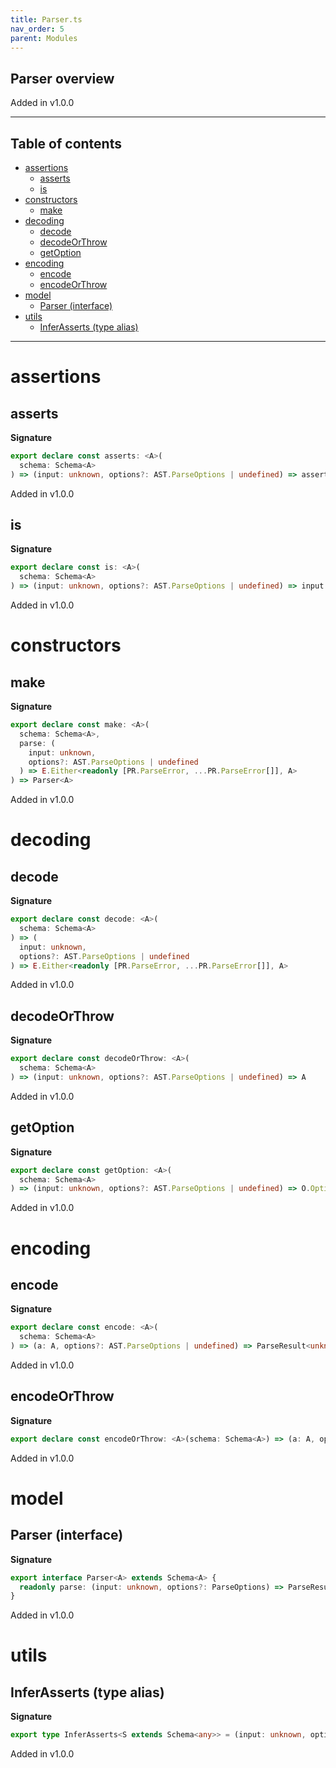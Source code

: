```yaml
---
title: Parser.ts
nav_order: 5
parent: Modules
---
```


## Parser overview

Added in v1.0.0

---

<h2 class="text-delta">Table of contents</h2>

- [assertions](#assertions)
  - [asserts](#asserts)
  - [is](#is)
- [constructors](#constructors)
  - [make](#make)
- [decoding](#decoding)
  - [decode](#decode)
  - [decodeOrThrow](#decodeorthrow)
  - [getOption](#getoption)
- [encoding](#encoding)
  - [encode](#encode)
  - [encodeOrThrow](#encodeorthrow)
- [model](#model)
  - [Parser (interface)](#parser-interface)
- [utils](#utils)
  - [InferAsserts (type alias)](#inferasserts-type-alias)

---

# assertions

## asserts

**Signature**

```ts
export declare const asserts: <A>(
  schema: Schema<A>
) => (input: unknown, options?: AST.ParseOptions | undefined) => asserts input is A
```

Added in v1.0.0

## is

**Signature**

```ts
export declare const is: <A>(
  schema: Schema<A>
) => (input: unknown, options?: AST.ParseOptions | undefined) => input is A
```

Added in v1.0.0

# constructors

## make

**Signature**

```ts
export declare const make: <A>(
  schema: Schema<A>,
  parse: (
    input: unknown,
    options?: AST.ParseOptions | undefined
  ) => E.Either<readonly [PR.ParseError, ...PR.ParseError[]], A>
) => Parser<A>
```

Added in v1.0.0

# decoding

## decode

**Signature**

```ts
export declare const decode: <A>(
  schema: Schema<A>
) => (
  input: unknown,
  options?: AST.ParseOptions | undefined
) => E.Either<readonly [PR.ParseError, ...PR.ParseError[]], A>
```

Added in v1.0.0

## decodeOrThrow

**Signature**

```ts
export declare const decodeOrThrow: <A>(
  schema: Schema<A>
) => (input: unknown, options?: AST.ParseOptions | undefined) => A
```

Added in v1.0.0

## getOption

**Signature**

```ts
export declare const getOption: <A>(
  schema: Schema<A>
) => (input: unknown, options?: AST.ParseOptions | undefined) => O.Option<A>
```

Added in v1.0.0

# encoding

## encode

**Signature**

```ts
export declare const encode: <A>(
  schema: Schema<A>
) => (a: A, options?: AST.ParseOptions | undefined) => ParseResult<unknown>
```

Added in v1.0.0

## encodeOrThrow

**Signature**

```ts
export declare const encodeOrThrow: <A>(schema: Schema<A>) => (a: A, options?: AST.ParseOptions | undefined) => unknown
```

Added in v1.0.0

# model

## Parser (interface)

**Signature**

```ts
export interface Parser<A> extends Schema<A> {
  readonly parse: (input: unknown, options?: ParseOptions) => ParseResult<A>
}
```

Added in v1.0.0

# utils

## InferAsserts (type alias)

**Signature**

```ts
export type InferAsserts<S extends Schema<any>> = (input: unknown, options?: ParseOptions) => asserts input is Infer<S>
```

Added in v1.0.0
